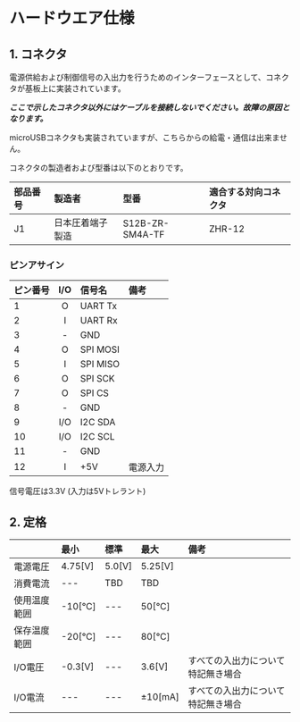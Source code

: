 # ハードウエア仕様


## 1. コネクタ

電源供給および制御信号の入出力を行うためのインターフェースとして、コネクタが基板上に実装されています。

***ここで示したコネクタ以外にはケーブルを接続しないでください。故障の原因となります。***

microUSBコネクタも実装されていますが、こちらからの給電・通信は出来ません。

コネクタの製造者および型番は以下のとおりです。


|部品番号|       製造者      |      型番     |適合する対向コネクタ|
|:-------|:------------------|:--------------|:-------------------|
|   J1   |  日本圧着端子製造 |S12B-ZR-SM4A-TF|       ZHR-12       |


### ピンアサイン
|ピン番号| I/O |  信号名  |   備考   |
|:-------|:---:|:---------|:---------|
|   1    |  O  | UART Tx  |          |
|   2    |  I  | UART Rx  |          |
|   3    |  -  | GND      |          |
|   4    |  O  | SPI MOSI |          |
|   5    |  I  | SPI MISO |          |
|   6    |  O  | SPI SCK  |          |
|   7    |  O  | SPI CS   |          |
|   8    |  -  | GND      |          |
|   9    | I/O | I2C SDA  |          |
|   10   | I/O | I2C SCL  |          |
|   11   |  -  | GND      |          |
|   12   |  I  | +5V      | 電源入力 |

信号電圧は3.3V (入力は5Vトレラント)


## 2. 定格
|              | 最小    | 標準   | 最大     | 備考                              |
|:-------------|:--------|:-------|:---------|:----------------------------------|
| 電源電圧     | 4.75[V] | 5.0[V] | 5.25[V]  |                                   |
| 消費電流     | ---     | TBD    | TBD      |                                   |
| 使用温度範囲 | -10[℃] | ---    | 50[℃]   |                                   |
| 保存温度範囲 | -20[℃] | ---    | 80[℃]   |                                   |
| I/O電圧      | -0.3[V] | ---    | 3.6[V]   | すべての入出力について特記無き場合|
| I/O電流      | ---     | ---    | ±10[mA] | すべての入出力について特記無き場合|
